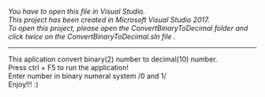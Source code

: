 <i>You have to open this file in Visual Studio.<br>
This project has been created in Microsoft Visual Studio 2017.<br>
To open this project, please open the ConvertBinaryToDecimal folder and click twice on the ConvertBinaryToDecimal.sln file .</i>
<hr>
This aplication convert binary(2) number to decimal(10) number.<br>
Press ctrl + F5 to run the application!<br>
Enter number in binary numeral system /0 and 1/ <br>
Enjoy!!! :)